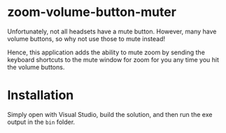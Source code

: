 # zoom-volume-button-muter

Unfortunately, not all headsets have a mute button. However, many have volume buttons, so why not use those to mute instead!

Hence, this application adds the ability to mute zoom by sending the keyboard shortcuts to the mute window for zoom for you any time you hit the volume buttons.

# Installation

Simply open with Visual Studio, build the solution, and then run the exe output in the `bin` folder.
